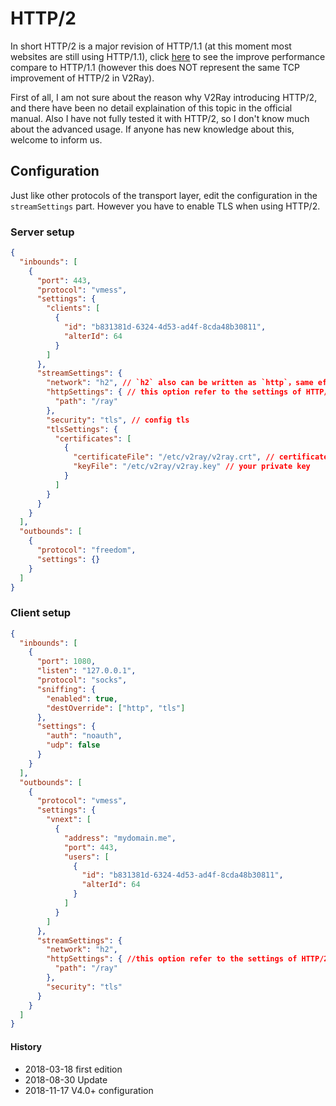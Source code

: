 # HTTP/2  

In short HTTP/2 is a major revision of HTTP/1.1 (at this moment most websites are still using HTTP/1.1), click [here](https://http2.akamai.com/demo) to see the improve performance compare to HTTP/1.1 (however this does NOT represent the same TCP improvement of HTTP/2 in V2Ray).

First of all, I am not sure about the reason why V2Ray introducing HTTP/2, and there have been no detail explaination of this topic in the official manual. Also I have not fully tested it with HTTP/2, so I don't know much about the advanced usage. If anyone has new knowledge about this, welcome to inform us.

## Configuration

Just like other protocols of the transport layer, edit the configuration in the `streamSettings` part. However you have to enable TLS when using HTTP/2.

### Server setup
```json
{
  "inbounds": [
    {
      "port": 443,
      "protocol": "vmess",
      "settings": {
        "clients": [
          {
            "id": "b831381d-6324-4d53-ad4f-8cda48b30811",
            "alterId": 64
          }
        ]
      },
      "streamSettings": {
        "network": "h2", // `h2` also can be written as `http`，same effect
        "httpSettings": { // this option refer to the settings of HTTP/2 
          "path": "/ray"
        },
        "security": "tls", // config tls
        "tlsSettings": {
          "certificates": [
            {
              "certificateFile": "/etc/v2ray/v2ray.crt", // certificates, details please refer to the chapter of tls
              "keyFile": "/etc/v2ray/v2ray.key" // your private key
            }
          ]
        }
      }
    }
  ],
  "outbounds": [
    {
      "protocol": "freedom",
      "settings": {}
    }
  ]
}
```


### Client setup

```json
{
  "inbounds": [
    {
      "port": 1080,
      "listen": "127.0.0.1",
      "protocol": "socks",
      "sniffing": {
        "enabled": true,
        "destOverride": ["http", "tls"]
      },
      "settings": {
        "auth": "noauth",
        "udp": false
      }
    }
  ],
  "outbounds": [
    {
      "protocol": "vmess",
      "settings": {
        "vnext": [
          {
            "address": "mydomain.me",
            "port": 443,
            "users": [
              {
                "id": "b831381d-6324-4d53-ad4f-8cda48b30811",
                "alterId": 64
              }
            ]
          }
        ]
      },
      "streamSettings": {
        "network": "h2",
        "httpSettings": { //this option refer to the settings of HTTP/2 
          "path": "/ray"
        },
        "security": "tls"
      }
    }
  ]
}
```

#### History

- 2018-03-18 first edition
- 2018-08-30 Update
- 2018-11-17 V4.0+ configuration
